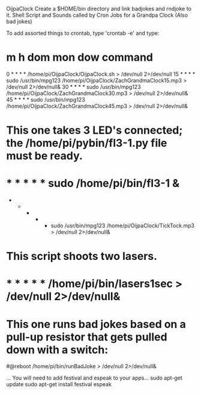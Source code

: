 OijpaClock
Create a $HOME/bin directory and link badjokes and rndjoke to it.
Shell Script and Sounds called by Cron Jobs for a Grandpa Clock (Also bad jokes)

To add assorted things to crontab, type 'crontab -e' and type:
# m h  dom mon dow   command
0 * * * * /home/pi/OijpaClock/OijpaClock.sh > /dev/null 2>/dev/null
15  *  *  *  *  sudo /usr/bin/mpg123 /home/pi/OijpaClock/ZachGrandmaClock15.mp3 > /dev/null 2>/dev/null&
30  *  *  *  *  sudo /usr/bin/mpg123 /home/pi/OijpaClock/ZachGrandmaClock30.mp3 > /dev/null 2>/dev/null&
45  *  *  *  *  sudo /usr/bin/mpg123 /home/pi/OijpaClock/ZachGrandmaClock45.mp3 > /dev/null 2>/dev/null&
# This one takes 3 LED's connected; the /home/pi/pybin/fl3-1.py file must be ready.
# *  *  *  *  *  sudo /home/pi/bin/fl3-1 &
*  *  *  *  *  sudo /usr/bin/mpg123 /home/pi/OijpaClock/TickTock.mp3 > /dev/null 2>/dev/null&
# This script shoots two lasers.
# *  *  *  *  *  /home/pi/bin/lasers1sec > /dev/null 2>/dev/null&
# This one runs bad jokes based on a pull-up resistor that gets pulled down with a switch:
#@reboot /home/pi/bin/runBadJoke > /dev/null 2>/dev/null&

...
You will need to add festival and espeak to your apps...
sudo apt-get update
sudo apt-get install festival espeak
